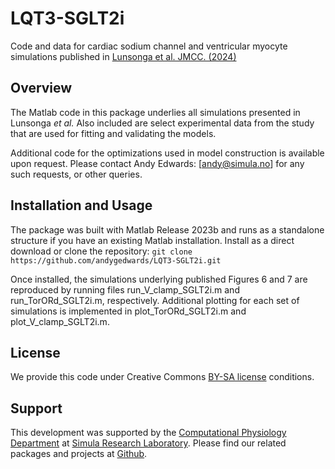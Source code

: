 # LQT3-SGLT2i 
Code and data for cardiac sodium channel and ventricular myocyte simulations published in [Lunsonga et al. JMCC. (2024)](https://www.sciencedirect.com/science/article/pii/S0022282824002049?dgcid=author#s0095)

## Overview
The Matlab code in this package underlies all simulations presented in Lunsonga *et al.* Also included are select experimental data from the study that are used for fitting and validating the models.

Additional code for the optimizations used in model construction is available upon request. Please contact Andy Edwards: [andy@simula.no] for any such requests, or other queries.

## Installation and Usage
The package was built with Matlab Release 2023b and runs as a standalone structure if you have an existing Matlab installation. Install as a direct download or clone the repository:
`git clone https://github.com/andygedwards/LQT3-SGLT2i.git`

Once installed, the simulations underlying published Figures 6 and 7 are reproduced by running files run_V_clamp_SGLT2i.m and run_TorORd_SGLT2i.m, respectively. Additional plotting for each set of simulations is implemented in plot_TorORd_SGLT2i.m and plot_V_clamp_SGLT2i.m.

## License
We provide this code under Creative Commons [BY-SA license](https://creativecommons.org/licenses/by-sa/4.0/) conditions.

## Support
This development was supported by the [Computational Physiology Department](https://www.simula.no/research/research-departments/computational-physiology) at [Simula Research Laboratory](https://www.simula.no). Please find our related packages and projects at [Github](https://computationalphysiology.github.io/). 

